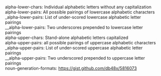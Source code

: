 alpha-lower-chars: Individual alphabetic letters without any capitalization  
alpha-lower-pairs: All possible pairings of lowercase alphabetic characters  
_alpha-lower-pairs: List of under-scored lowercase alphabetic letter pairings  
__alpha-lower-pairs: Two underscores prepended to lowercase letter pairings  
alpha-upper-chars: Stand-alone alphabetic letters capitalized  
alpha-upper-pairs: all possible pairings of uppercase alphabetic characters  
_alpha-upper-pairs: List of under-scored uppercase alphabetic letter pairings  
__alpha-upper-pairs: Two underscored prepended to uppercase letter pairings  
noun-generation-formats: <https://gist.github.com/db48x/5816073>  
